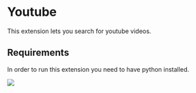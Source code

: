 # Youtube

This extension lets you search for youtube videos.

## Requirements

In order to run this extension you need to have python installed.

![](https://swas.is-inside.me/Sk5t15rV.gif)
